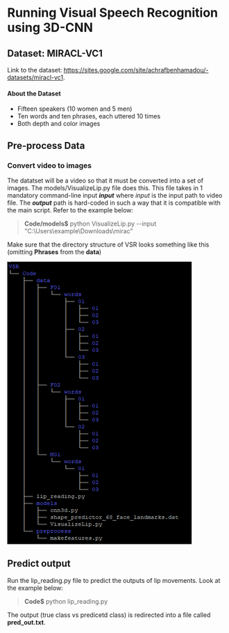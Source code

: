 # Running Visual Speech Recognition using 3D-CNN

## Dataset: MIRACL-VC1
Link to the dataset: https://sites.google.com/site/achrafbenhamadou/-datasets/miracl-vc1. 

#### About the Dataset
* Fifteen speakers (10 women and 5 men)
* Ten words and ten phrases, each uttered 10 times
* Both depth and color images

## Pre-process Data
### Convert video to images
The datatset will be a video so that it must be converted into a set of images. The models/VisualizeLip.py file does this. This file takes in 1 mandatory command-line input _**input**_ where *input* is the input path to video file. The _**output**_ path is hard-coded in such a way that it is compatible with the main script. Refer to the example below:

> **Code/models$** python VisualizeLip.py --input "C:\Users\example\Downloads\mirac"

Make sure that the directory structure of VSR looks something like this (omitting **Phrases** from the **data**)

![Directory Structure](dir_struct.PNG)

## Predict output
Run the lip_reading.py file to predict the outputs of lip movements. Look at the example below:

> **Code$** python lip_reading.py

The output (true class vs predicetd class) is redirected into a file called **pred_out.txt**.
